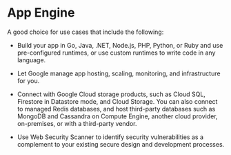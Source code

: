 # App Engine

A good choice for use cases that include the following:
+ Build your app in Go, Java, .NET, Node.js, PHP, Python, or Ruby and use pre-configured runtimes, or use custom runtimes to write code in any language.

+ Let Google manage app hosting, scaling, monitoring, and infrastructure for you.

+ Connect with Google Cloud storage products, such as Cloud SQL, Firestore in Datastore mode, and Cloud Storage. You can also connect to managed Redis databases, and host third-party databases such as MongoDB and Cassandra on Compute Engine, another cloud provider, on-premises, or with a third-party vendor.

+ Use Web Security Scanner to identify security vulnerabilities as a complement to your existing secure design and development processes.